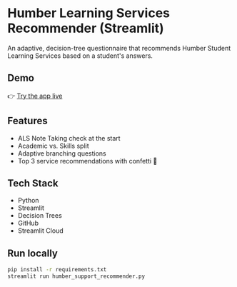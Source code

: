 # Humber Learning Services Recommender (Streamlit)

An adaptive, decision-tree questionnaire that recommends Humber Student Learning Services based on a student's answers.

## Demo
👉 [Try the app live](https://humbersupportrecommenderpy-fdzwyifqjgadcsk4tocgff.streamlit.app/)

## Features
- ALS Note Taking check at the start
- Academic vs. Skills split
- Adaptive branching questions
- Top 3 service recommendations with confetti 🎉

## Tech Stack
- Python
- Streamlit
- Decision Trees
- GitHub
- Streamlit Cloud

## Run locally
```bash
pip install -r requirements.txt
streamlit run humber_support_recommender.py
